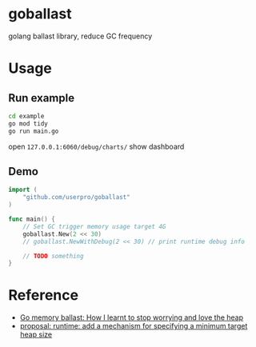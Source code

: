 # goballast

golang ballast library, reduce GC frequency

# Usage

## Run example

~~~bash
cd example
go mod tidy
go run main.go
~~~

open `127.0.0.1:6060/debug/charts/` show dashboard

## Demo

~~~go
import (
	"github.com/userpro/goballast"
)

func main() {
    // Set GC trigger memory usage target 4G
    goballast.New(2 << 30)
    // goballast.NewWithDebug(2 << 30) // print runtime debug info

    // TODO something
}
~~~

# Reference

* [Go memory ballast: How I learnt to stop worrying and love the heap](https://blog.twitch.tv/en/2019/04/10/go-memory-ballast-how-i-learnt-to-stop-worrying-and-love-the-heap/) 
* [proposal: runtime: add a mechanism for specifying a minimum target heap size](https://github.com/golang/go/issues/23044)

